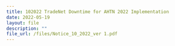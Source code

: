 ```yaml
---
title: 102022 TradeNet Downtime for AHTN 2022 Implementation
date: 2022-05-19
layout: file
description: ""
file_url: /files/Notice_10_2022_ver 1.pdf
---
```

